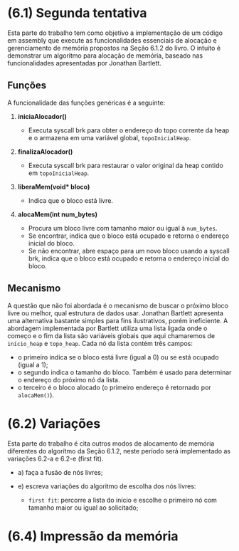 # (6.1) Segunda tentativa 

Esta parte do trabalho tem como objetivo a implementação de um código em assembly que execute as funcionalidades essenciais de alocação e gerenciamento de memória propostos na Seção 6.1.2 do livro. O intuito é demonstrar um algoritmo para alocação de memória, baseado nas funcionalidades apresentadas por Jonathan Bartlett.

## Funções

A funcionalidade das funções genéricas é a seguinte:

1. **iniciaAlocador()**
   - Executa syscall brk para obter o endereço do topo corrente da heap e o armazena em uma variável global, `topoInicialHeap`.

2. **finalizaAlocador()**
   - Executa syscall brk para restaurar o valor original da heap contido em `topoInicialHeap`.

3. **liberaMem(void\* bloco)**
   - Indica que o bloco está livre.

4. **alocaMem(int num_bytes)**
   - Procura um bloco livre com tamanho maior ou igual à `num_bytes`.
   - Se encontrar, indica que o bloco está ocupado e retorna o endereço inicial do bloco.
   - Se não encontrar, abre espaço para um novo bloco usando a syscall brk, indica que o bloco está ocupado e retorna o endereço inicial do bloco.

## Mecanismo

A questão que não foi abordada é o mecanismo de buscar o próximo bloco livre ou melhor, qual estrutura de dados usar. Jonathan Bartlett apresenta uma alternativa bastante simples para fins ilustrativos, porém ineficiente. A abordagem implementada por Bartlett utiliza uma lista ligada onde o começo e o fim da lista são variáveis globais que aqui chamaremos de `início_heap` e `topo_heap`. Cada nó da lista contém três campos:

- o primeiro indica se o bloco está livre (igual a 0) ou se está ocupado (igual a 1);
- o segundo indica o tamanho do bloco. Também é usado para determinar o endereço do próximo nó da lista.
- o terceiro é o bloco alocado (o primeiro endereço é retornado por `alocaMem()`).

# (6.2) Variações
   Esta parte do trabalho é cita outros modos de alocamento de memória diferentes do algorítmo da Seção 6.1.2, neste período será implementado as variações 6.2-a e 6.2-e (first fit).

   - a) faça a fusão de nós livres;
   
   - e) escreva variações do algoritmo de escolha dos nós livres:
      - `first fit`: percorre a lista do início e escolhe o primeiro nó com tamanho maior ou igual ao solicitado;

# (6.4) Impressão da memória